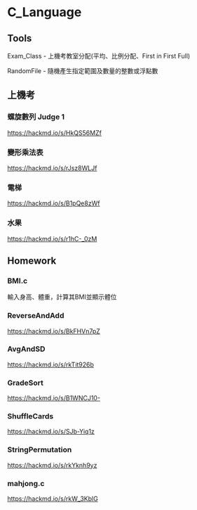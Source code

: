 # C_Language

## Tools
Exam_Class - 上機考教室分配(平均、比例分配、First in First Full)

RandomFile - 隨機產生指定範圍及數量的整數或浮點數

## 上機考
### 螺旋數列 Judge 1

https://hackmd.io/s/HkQS56MZf

### 變形乘法表

https://hackmd.io/s/rJsz8WLJf

### 電梯

https://hackmd.io/s/B1pQe8zWf

### 水果

https://hackmd.io/s/r1hC-_0zM

## Homework
### BMI.c

輸入身高、體重，計算其BMI並顯示體位

### ReverseAndAdd

https://hackmd.io/s/BkFHVn7pZ

### AvgAndSD

https://hackmd.io/s/rkTit926b

### GradeSort

https://hackmd.io/s/B1WNCJ10-

### ShuffleCards

https://hackmd.io/s/SJb-Yiq1z

### StringPermutation

https://hackmd.io/s/rkYknh9yz

### mahjong.c

https://hackmd.io/s/rkW_3KblG
